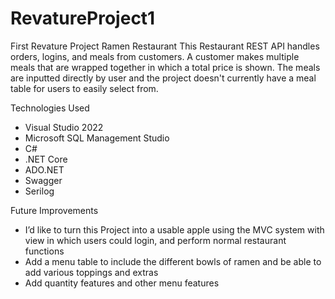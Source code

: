 # RevatureProject1
First Revature Project Ramen Restaurant
This Restaurant REST API handles orders, logins, and meals from customers. A customer makes multiple meals that are wrapped together in which a total price is shown. The meals are inputted directly by user and the project doesn't currently have a meal table for users to easily select from. 

Technologies Used
- Visual Studio 2022
- Microsoft SQL Management Studio
- C#
- .NET Core
- ADO.NET
- Swagger
- Serilog

Future Improvements
- I’d like to turn this Project into a usable apple using the MVC system with view in which users could login, and perform normal restaurant functions
- Add a menu table to include the different bowls of ramen and be able to add various toppings and extras
- Add quantity features and other menu features
